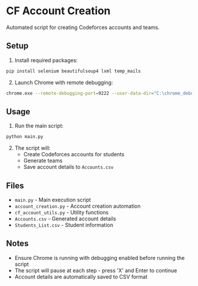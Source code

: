 # CF Account Creation

Automated script for creating Codeforces accounts and teams.

## Setup

1. Install required packages:
```bash
pip install selenium beautifulsoup4 lxml temp_mails
```

2. Launch Chrome with remote debugging:
```bash
chrome.exe --remote-debugging-port=9222 --user-data-dir="C:\chrome_debug_temp"
```

## Usage

1. Run the main script:
```bash
python main.py
```

2. The script will:
   - Create Codeforces accounts for students
   - Generate teams
   - Save account details to `Accounts.csv`

## Files

- `main.py` - Main execution script
- `account_creation.py` - Account creation automation
- `cf_account_utils.py` - Utility functions
- `Accounts.csv` - Generated account details
- `Students_List.csv` - Student information

## Notes

- Ensure Chrome is running with debugging enabled before running the script
- The script will pause at each step - press 'X' and Enter to continue
- Account details are automatically saved to CSV format 